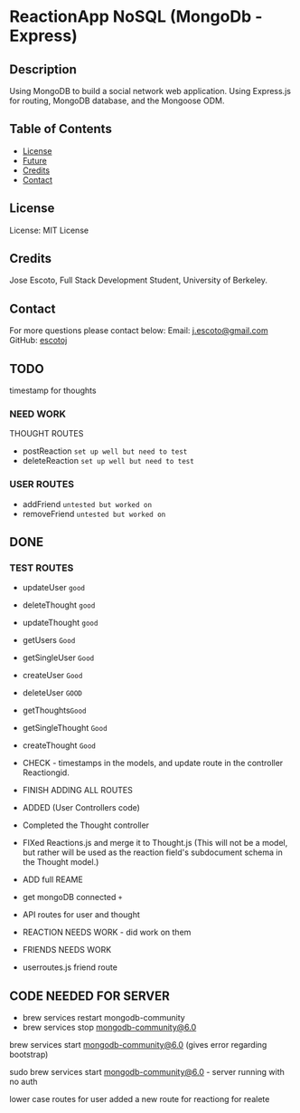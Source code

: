 # ReactionApp NoSQL (MongoDb - Express)

## Description

Using MongoDB to build a social network web application. Using Express.js for routing, MongoDB database, and the Mongoose ODM.

## Table of Contents

- [License](#License)
- [Future](#Future)
- [Credits](#Credits)
- [Contact](#Contact)

## License

License: MIT License

## Credits

Jose Escoto, Full Stack Development Student, University of Berkeley.

## Contact

For more questions please contact below:
Email: j.escoto@gmail.com
GitHub: [escotoj](https://github.com/escotoj)

## TODO

timestamp for thoughts 

### NEED WORK

THOUGHT ROUTES

- postReaction `set up well but need to test`
- deleteReaction `set up well but need to test`

### USER ROUTES

- addFriend `untested but worked on`
- removeFriend `untested but worked on`

## DONE

### TEST ROUTES 
- updateUser `good`
- deleteThought `good`
- updateThought `good`
- getUsers `Good`
- getSingleUser `Good`
- createUser `Good`
- deleteUser `GOOD`
- getThoughts`Good`
- getSingleThought `Good`
- createThought `Good`

- CHECK - timestamps in the models, and update route in the controller Reactiongid.
- FINISH ADDING ALL ROUTES
- ADDED (User Controllers code)
- Completed the Thought controller
- FIXed Reactions.js and merge it to Thought.js
  (This will not be a model, but rather will be used as the reaction field's subdocument schema in the Thought model.)
- ADD full REAME
- get mongoDB connected `+`
- API routes for user and thought
- REACTION NEEDS WORK - did work on them 
- FRIENDS NEEDS WORK
- userroutes.js friend route

## CODE NEEDED FOR SERVER

- brew services restart mongodb-community
- brew services stop mongodb-community@6.0

brew services start mongodb-community@6.0 (gives error regarding bootstrap)

sudo brew services start mongodb-community@6.0 - server running with no auth

lower case routes for user 
added a new route for reactiong for realete 

